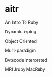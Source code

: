 # aitr
An Intro To Ruby

Dynamic typing

Object Oriented

Multi-paradigm

Bytecode interpreted

MRI
Jruby
MacRuby
